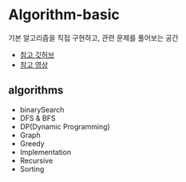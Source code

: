 # Algorithm-basic
기본 알고리즘을 직접 구현하고, 관련 문제를 풀어보는 공간 
- [참고 깃허브](https://github.com/ndb796/python-for-coding-test)
- [참고 영상](https://www.youtube.com/playlist?list=PLRx0vPvlEmdAghTr5mXQxGpHjWqSz0dgC)

## algorithms
- binarySearch
- DFS & BFS
- DP(Dynamic Programming)
- Graph
- Greedy
- Implementation
- Recursive
- Sorting